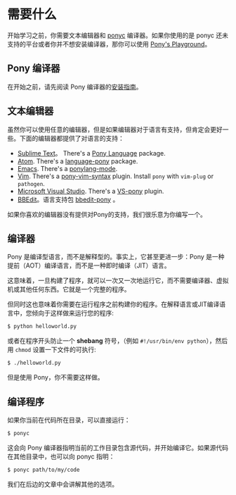 # 需要什么

开始学习之前，你需要文本编辑器和 [ponyc](https://github.com/ponylang/ponyc) 编译器。如果你使用的是 ponyc 还未支持的平台或者你并不想安装编译器，那你可以使用 [Pony's Playground](https://playground.ponylang.org/)。

## Pony  编译器

在开始之前，请先阅读 Pony 编译器的[安装指南](https://github.com/ponylang/ponyc/blob/master/README.md#installation)。

## 文本编辑器

虽然你可以使用任意的编辑器，但是如果编辑器对于语言有支持，但肯定会更好一些。下面的编辑器都提供了对语言的支持：

* [Sublime Text](http://www.sublimetext.com/)。 There's a [Pony Language](https://packagecontrol.io/packages/Pony%20Language) package.
* [Atom](https://atom.io/). There's a [language-pony](https://atom.io/packages/language-pony) package.
* [Emacs](https://www.gnu.org/software/emacs/emacs.html). There's a [ponylang-mode](https://github.com/seantallen/ponylang-mode).
* [Vim](http://www.vim.org). There's a [ pony-vim-syntax](https://github.com/dleonard0/pony-vim-syntax) plugin. Install `pony` with `vim-plug` or `pathogen`.
* [Microsoft Visual Studio](http://www.visualstudio.com/). There's a [VS-pony](https://github.com/CausalityLtd/VS-pony) plugin.
* [BBEdit](http://www.barebones.com/products/bbedit/)。语言支持包 [bbedit-pony](https://github.com/TheMue/bbedit-pony) 。

如果你喜欢的编辑器没有提供对Pony的支持，我们很乐意为你编写一个。

## 编译器

Pony 是编译型语言，而不是解释型的。事实上，它甚至更进一步：Pony 是一种提前（AOT）编译语言，而不是一种即时编译（JIT）语言。


这意味着，一旦构建了程序，就可以一次又一次地运行它，而不需要编译器、虚拟机或其他任何东西。它就是一个完整的程序。

但同时这也意味着你需要在运行程序之前构建你的程序。在解释语言或JIT编译语言中，您倾向于这样做来运行您的程序:

```bash
$ python helloworld.py
```

或者在程序开头防止一个 __shebang__ 符号，（例如 `#!/usr/bin/env python`），然后用 `chmod` 设置一下文件的可执行:

```bash
$ ./helloworld.py
```

但是使用 Pony，你不需要这样做。

## 编译程序

如果你当前在代码所在目录，可以直接运行：

```bash
$ ponyc
```

这会向 Pony 编译器指明当前的工作目录包含源代码，并开始编译它。如果源代码在其他目录中，也可以向 ponyc 指明：

```bash
$ ponyc path/to/my/code
```

我们在后边的文章中会讲解其他的选项。
